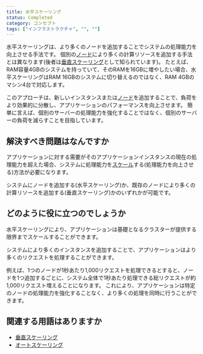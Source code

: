 ```yaml
---
title: 水平スケーリング
status: Completed
category: コンセプト
tags: ["インフラストラクチャ", "", ""]
---
```


水平スケーリングは、より多くのノードを追加することでシステムの処理能力を向上させる手法です。
個別の[ノード](/ja/nodes/)により多くの計算リソースを追加する手法とは異なります(後者は[垂直スケーリング](/ja/vertical-scaling/)として知られています)。
たとえば、RAM容量4GBのシステムを持っていて、そのRAMを16GBに増やしたい場合、水平スケーリングはRAM 16GBのシステムに切り替えるのではなく、RAM 4GBのマシン4台で対応します。

このアプローチは、新しいインスタンスまたは[ノード](/ja/nodes)を追加することで、負荷をより効果的に分散し、アプリケーションのパフォーマンスを向上させます。
簡単に言えば、個別のサーバーの処理能力を強化することではなく、個別のサーバーの負荷を減らすことを目指しています。

## 解決すべき問題はなんですか

アプリケーションに対する需要がそのアプリケーションインスタンスの現在の処理能力を超えた場合、システムに処理能力を[スケール](/ja/scalability/)する(処理能力を向上させる)方法が必要になります。

システムにノードを追加する(水平スケーリング)か、既存のノードにより多くの計算リソースを追加する(垂直スケーリング)かのいずれかが可能です。

## どのように役に立つのでしょうか

水平スケーリングにより、アプリケーションは基礎となるクラスターが提供する限界までスケールすることができます。

システムにより多くのインスタンスを追加することで、アプリケーションはより多くのリクエストを処理することができます。

例えば、1つのノードが1秒あたり1,000リクエストを処理できるとすると、ノードを1つ追加するごとに、システム全体で1秒あたり処理できる総リクエストが約1,000リクエスト増えることになります。
これにより、アプリケーションは特定のノードの処理能力を強化することなく、より多くの処理を同時に行うことができます。

## 関連する用語はありますか

* [垂直スケーリング](/ja/vertical-scaling/)
* [オートスケーリング](/ja/auto-scaling/)
